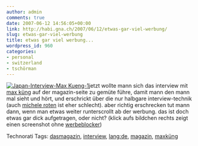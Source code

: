 ```yaml
---
author: admin
comments: true
date: 2007-06-12 14:56:05+00:00
link: http://habi.gna.ch/2007/06/12/etwas-gar-viel-werbung/
slug: etwas-gar-viel-werbung
title: etwas gar viel werbung...
wordpress_id: 960
categories:
- personal
- switzerland
- tschörman
---
```


[![Japan-Interview-Max Kueng-1](http://habi.gna.ch/wp-content/uploads/2007/06/japan-interview-max-kueng-1-tm.jpg)](http://habi.gna.ch/wp-content/uploads/2007/06/Japan-Max-Kueng.png)jetzt wollte mann sich das interview mit [max küng](http://www.dasmagazin.ch/index.php/Japan-Interview_Max_K%C3%BCng) auf der magazin-seite zu gemüte führe, damit mann den mann mal sieht und hört, und erschrickt über die nur halbgare interview-technik (auch [michele roten](http://www.dasmagazin.ch/index.php/Mich%C3%A8le_Roten_Interview) ist eher schlecht). aber richtig erschrecken tut mann dann, wenn man etwas weiter runterscrollt ab der werbung. das ist doch etwas gar dick aufgetragen, oder nicht? (klick aufs bildchen rechts zeigt einen screenshot ohne [werbeblocker](http://www.culater.net/software/PithHelmet/PithHelmet.php))



Technorati Tags: [dasmagazin](http://www.technorati.com/tag/dasmagazin), [interview](http://www.technorati.com/tag/interview), [lang:de](http://www.technorati.com/tag/lang:de), [magazin](http://www.technorati.com/tag/magazin), [maxküng](http://www.technorati.com/tag/maxküng)
